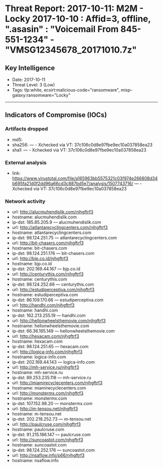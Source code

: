 # Threat Report: 2017-10-11: M2M -  Locky 2017-10-10 : Affid=3, offline, ".asasin" : "Voicemail From 845-551-1234" - "VMSG12345678_20171010.7z"


## Key Intelligence
* Date: 2017-10-11
* Threat Level: 3 (Low)
* Tags: tlp:white, ecsirt:malicious-code="ransomware", misp-galaxy:ransomware="Locky"

---

## Indicators of Compromise (IOCs)
### Artifacts dropped
* md5: <md5>
* sha256: <sha256> — - Xchecked via VT: 37c106c0d8e97fbe9ec10a037858ea23
* sha1: <sha1> — - Xchecked via VT: 37c106c0d8e97fbe9ec10a037858ea23

### External analysis
* link: https://www.virustotal.com/file/a165963bb5575321c03f974e266808d34b695fa21d0f2dd96a66cd3c887bd5e7/analysis/1507743716/ — - Xchecked via VT: 37c106c0d8e97fbe9ec10a037858ea23

### Network activity
* url: http://alucmuhendislik.com/njhgftrf3
* hostname: alucmuhendislik.com
* ip-dst: 185.85.205.9 — alucmuhendislik.com
* url: http://atlantarecyclingcenters.com/njhgftrf3
* hostname: atlantarecyclingcenters.com
* ip-dst: 98.124.251.75 — atlantarecyclingcenters.com
* url: http://bit-chasers.com/njhgftrf3
* hostname: bit-chasers.com
* ip-dst: 98.124.251.176 — bit-chasers.com
* url: http://bjp.co.id/njhgftrf3
* hostname: bjp.co.id
* ip-dst: 202.169.44.167 — bjp.co.id
* url: http://centurythis.com/njhgftrf3
* hostname: centurythis.com
* ip-dst: 98.124.252.66 — centurythis.com
* url: http://estudiperceptiva.com/njhgftrf3
* hostname: estudiperceptiva.com
* ip-dst: 86.109.170.66 — estudiperceptiva.com
* url: http://handhi.com/njhgftrf3
* hostname: handhi.com
* ip-dst: 162.213.255.19 — handhi.com
* url: http://hellonwheelsthemovie.com/njhgftrf3
* hostname: hellonwheelsthemovie.com
* ip-dst: 66.36.165.149 — hellonwheelsthemovie.com
* url: http://hexacam.com/njhgftrf3
* hostname: hexacam.com
* ip-dst: 98.124.251.65 — hexacam.com
* url: http://logica-info.com/njhgftrf3
* hostname: logica-info.com
* ip-dst: 202.169.44.143 — logica-info.com
* url: http://mh-service.ru/njhgftrf3
* hostname: mh-service.ru
* ip-dst: 89.253.235.118 — mh-service.ru
* url: http://miamirecyclecenters.com/njhgftrf3
* hostname: miamirecyclecenters.com
* url: http://monstermx.com/njhgftrf3
* hostname: monstermx.com
* ip-dst: 107.152.98.20 — monstermx.com
* url: http://m-tensou.net/njhgftrf3
* hostname: m-tensou.net
* ip-dst: 202.218.252.73 — m-tensou.net
* url: http://paulcruse.com/njhgftrf3
* hostname: paulcruse.com
* ip-dst: 91.215.186.147 — paulcruse.com
* url: http://suncoastot.com/njhgftrf3
* hostname: suncoastot.com
* ip-dst: 98.124.252.176 — suncoastot.com
* url: http://nsaflow.info/p66/njhgftrf3
* hostname: nsaflow.info
